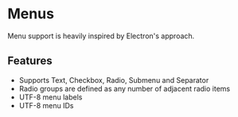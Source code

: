 # Menus

Menu support is heavily inspired by Electron's approach.

## Features

- Supports Text, Checkbox, Radio, Submenu and Separator
- Radio groups are defined as any number of adjacent radio items
- UTF-8 menu labels
- UTF-8 menu IDs
